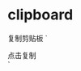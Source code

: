 # clipboard
复制剪贴板
`
<!DOCTYPE html>
<head>
    <meta charset="UTF-8">
    <title>clipboard示例</title>
    <script src="./clipboard.min.js"></script>
</head>
<body>
<!--data-clipboard-text属性的值将会被复制-->
<div id="btn" class="js-copy" data-clipboard-text="15260983827">
    <span>点击复制</span>
</div>

<script>
    var btn = document.getElementById('btn');
    var clipboard = new Clipboard(btn);//实例化

    //复制成功执行的回调，可选
    clipboard.on('success', function(e) {
        alert('复制成功')
    });

    //复制失败执行的回调，可选
    clipboard.on('error', function(e) {
        console.log(e);
    });
</script>
</body>
</html>
`
